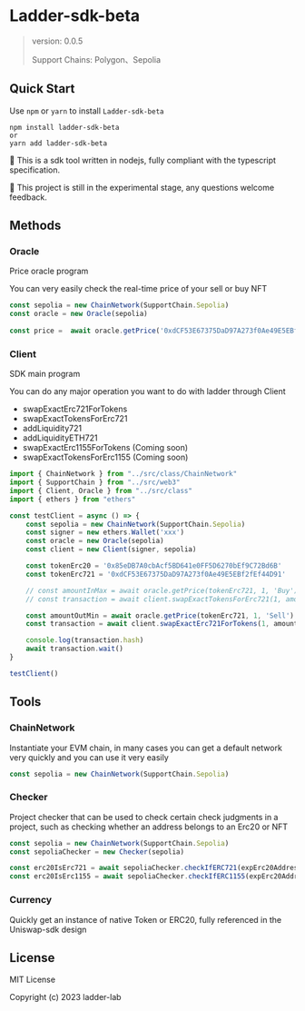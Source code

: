 # Ladder-sdk-beta

> version: 0.0.5
> 
> Support Chains: Polygon、Sepolia


## Quick Start

Use `npm` or `yarn` to install `Ladder-sdk-beta`

```shell
npm install ladder-sdk-beta
or
yarn add ladder-sdk-beta
```

🔧 This is a sdk tool written in nodejs, fully compliant with the typescript specification.

🧪 This project is still in the experimental stage, any questions welcome feedback.



## Methods

### Oracle

Price oracle program

You can very easily check the real-time price of your sell or buy NFT

```ts
const sepolia = new ChainNetwork(SupportChain.Sepolia)
const oracle = new Oracle(sepolia)
    
const price =  await oracle.getPrice('0xdCF53E67375DaD97A273f0Ae49E5EBf2fEf44D91', 1, 'Sell')
```



### Client

SDK main program

You can do any major operation you want to do with ladder through Client

- swapExactErc721ForTokens
- swapExactTokensForErc721
- addLiquidity721
- addLiquidityETH721
- swapExactErc1155ForTokens (Coming soon)
- swapExactTokensForErc1155 (Coming soon)



```ts
import { ChainNetwork } from "../src/class/ChainNetwork"
import { SupportChain } from "../src/web3"
import { Client, Oracle } from "../src/class"
import { ethers } from "ethers"

const testClient = async () => {
    const sepolia = new ChainNetwork(SupportChain.Sepolia)
    const signer = new ethers.Wallet('xxx')
    const oracle = new Oracle(sepolia)
    const client = new Client(signer, sepolia)

    const tokenErc20 = '0x85eDB7A0cbAcf5BD641e0FF5D6270bEf9C72Bd6B'
    const tokenErc721 = '0xdCF53E67375DaD97A273f0Ae49E5EBf2fEf44D91'

    // const amountInMax = await oracle.getPrice(tokenErc721, 1, 'Buy')
    // const transaction = await client.swapExactTokensForErc721(1, amountInMax, [tokenErc20, tokenErc721])

    const amountOutMin = await oracle.getPrice(tokenErc721, 1, 'Sell')
    const transaction = await client.swapExactErc721ForTokens(1, amountOutMin, [tokenErc721, tokenErc20])

    console.log(transaction.hash)
    await transaction.wait()
}

testClient()
```



## Tools

### ChainNetwork

Instantiate your EVM chain, in many cases you can get a default network very quickly and you can use it very easily

```ts
const sepolia = new ChainNetwork(SupportChain.Sepolia)
```



### Checker

Project checker that can be used to check certain check judgments in a project, such as checking whether an address belongs to an Erc20 or NFT

```ts
const sepolia = new ChainNetwork(SupportChain.Sepolia)
const sepoliaChecker = new Checker(sepolia) 

const erc20IsErc721 = await sepoliaChecker.checkIfERC721(expErc20Address)
const erc20IsErc1155 = await sepoliaChecker.checkIfERC1155(expErc20Address)
```



### Currency

Quickly get an instance of native Token or ERC20, fully referenced in the Uniswap-sdk design



## License

MIT License

Copyright (c) 2023 ladder-lab
